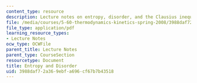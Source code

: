 ```yaml
---
content_type: resource
description: Lecture notes on entropy, disorder, and the Clausius inequality.
file: /media/courses/5-60-thermodynamics-kinetics-spring-2008/3988daf72a369ebfa696cf67b7b43518_5_60_lecture10.pdf
file_type: application/pdf
learning_resource_types:
- Lecture Notes
ocw_type: OCWFile
parent_title: Lecture Notes
parent_type: CourseSection
resourcetype: Document
title: Entropy and Disorder
uid: 3988daf7-2a36-9ebf-a696-cf67b7b43518
---
```

